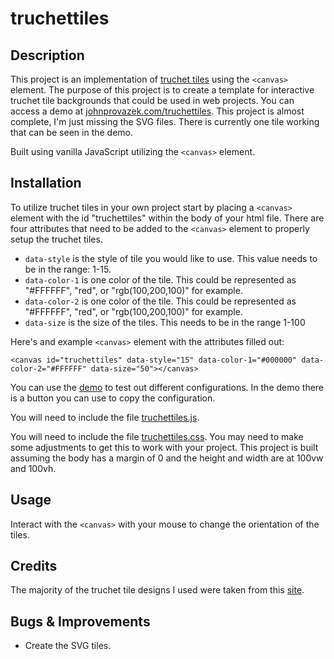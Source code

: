 # truchettiles

## Description

This project is an implementation of [truchet tiles](https://en.wikipedia.org/wiki/Truchet_tiles) using the `<canvas>` element. The purpose of this project is to create a template for interactive truchet tile backgrounds that could be used in web projects. You can access a demo at [johnprovazek.com/truchettiles](https://www.johnprovazek.com/truchettiles/). This project is almost complete, I'm just missing the SVG files. There is currently one tile working that can be seen in the demo.

Built using vanilla JavaScript utilizing the `<canvas>` element.

## Installation

To utilize truchet tiles in your own project start by placing a `<canvas>` element with the id "truchettiles" within the body of your html file. There are four attributes that need to be added to the `<canvas>` element to properly setup the truchet tiles.

- `data-style` is the style of tile you would like to use. This value needs to be in the range: 1-15.
- `data-color-1` is one color of the tile. This could be represented as "#FFFFFF", "red", or "rgb(100,200,100)" for example. 
- `data-color-2` is one color of the tile. This could be represented as "#FFFFFF", "red", or "rgb(100,200,100)" for example. 
- `data-size` is the size of the tiles. This needs to be in the range 1-100

Here's and example `<canvas>` element with the attributes filled out:
```
<canvas id="truchettiles" data-style="15" data-color-1="#000000" data-color-2="#FFFFFF" data-size="50"></canvas>
```
You can use the [demo](https://www.johnprovazek.com/truchettiles/) to test out different configurations. In the demo there is a button you can use to copy the configuration.

You will need to include the file [truchettiles.js](./js/truchettiles.js).

You will need to include the file [truchettiles.css](./css/truchettiles.css). You may need to make some adjustments to get this to work with your project. This project is built assuming the body has a margin of 0 and the height and width are at 100vw and 100vh.

## Usage

Interact with the `<canvas>` with your mouse to change the orientation of the tiles.

## Credits

The majority of the truchet tile designs I used were taken from this [site](http://arearugscarpet.blogspot.com/2014/04/the-curse-of-truchets-tiles.html).

## Bugs & Improvements

- Create the SVG tiles.